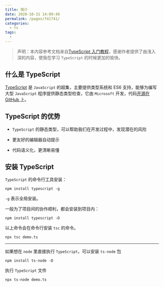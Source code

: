 ```yaml
---
title: 简介
date: 2020-10-31 14:09:49
permalink: /pages/f41741/
categories:
  - ts
tags:
  -
---
```


> 声明：本内容参考文档来自[TypeScript 入门教程](https://ts.xcatliu.com/basics/primitive-data-types)，感谢作者提供了由浅入深的内容，使我在学习 `TypeScript` 的时候更加的愉快。

## 什么是 TypeScript

[TypeScript](https://www.typescriptlang.org/) 是 `JavaScript` 的超集，主要提供类型系统和 ES6 支持，能够为编写大型 `JavaScript` 程序提供静态类型检查，它由 `Microsoft` 开发，代码[开源在 GitHub ](https://github.com/Microsoft/TypeScript)上。

## TypeScript 的优势

- `TypeScript` 的静态类型，可以帮助我们在开发过程中，发现潜在的风险

- 更友好的编辑器自动提示

- 代码语义化，更清晰易懂

## 安装 TypeScript

`TypeScript` 的命令行工具安装：

```shell
npm install typescript -g
```

`-g` 表示全局安装。

一般为了项目间的协作顺利，都会安装到项目内：

```shell
npm install typescript -D
```

以上命令会在命令行安装 `tsc` 的命令。

```shell
npx tsc demo.ts
```

---

如果想在 `node` 里直接执行 `TypeScript`，可以安装 `ts-node` 包

```shell
npm install ts-node -D
```

执行 `TypeScript` 文件

```shell
npx ts-node demo.ts
```
